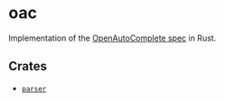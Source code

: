 # oac

Implementation of the [OpenAutoComplete spec](https://github.com/openautocomplete/openautocomplete) in Rust.

## Crates

- [`parser`](./crates/parser)

